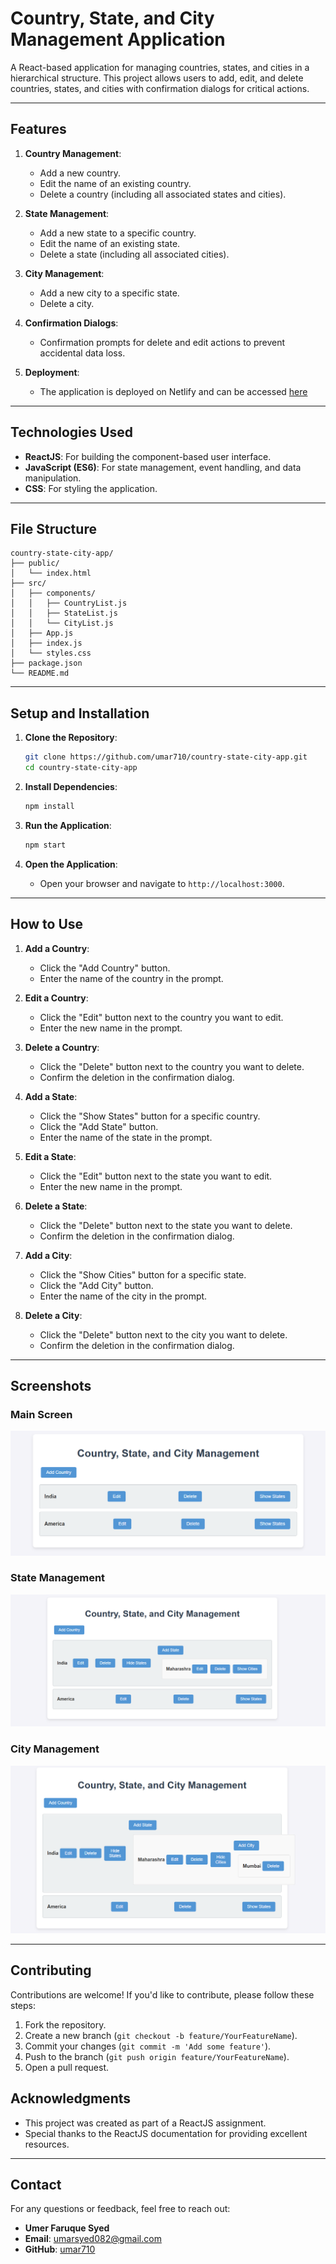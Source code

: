 # Country, State, and City Management Application

A React-based application for managing countries, states, and cities in a hierarchical structure. This project allows users to add, edit, and delete countries, states, and cities with confirmation dialogs for critical actions.

---

## Features

1. **Country Management**:

   - Add a new country.
   - Edit the name of an existing country.
   - Delete a country (including all associated states and cities).

2. **State Management**:

   - Add a new state to a specific country.
   - Edit the name of an existing state.
   - Delete a state (including all associated cities).

3. **City Management**:

   - Add a new city to a specific state.
   - Delete a city.

4. **Confirmation Dialogs**:
   - Confirmation prompts for delete and edit actions to prevent accidental data loss.
  
5. **Deployment**:
   - The application is deployed on Netlify and can be accessed [here](https://country-state-and-city-management-app.netlify.app/)

---

## Technologies Used

- **ReactJS**: For building the component-based user interface.
- **JavaScript (ES6)**: For state management, event handling, and data manipulation.
- **CSS**: For styling the application.

---

## File Structure

```
country-state-city-app/
├── public/
│   └── index.html
├── src/
│   ├── components/
│   │   ├── CountryList.js
│   │   ├── StateList.js
│   │   └── CityList.js
│   ├── App.js
│   ├── index.js
│   └── styles.css
├── package.json
└── README.md
```

---

## Setup and Installation

1. **Clone the Repository**:

   ```bash
   git clone https://github.com/umar710/country-state-city-app.git
   cd country-state-city-app
   ```

2. **Install Dependencies**:

   ```bash
   npm install
   ```

3. **Run the Application**:

   ```bash
   npm start
   ```

4. **Open the Application**:
   - Open your browser and navigate to `http://localhost:3000`.

---

## How to Use

1. **Add a Country**:

   - Click the "Add Country" button.
   - Enter the name of the country in the prompt.

2. **Edit a Country**:

   - Click the "Edit" button next to the country you want to edit.
   - Enter the new name in the prompt.

3. **Delete a Country**:

   - Click the "Delete" button next to the country you want to delete.
   - Confirm the deletion in the confirmation dialog.

4. **Add a State**:

   - Click the "Show States" button for a specific country.
   - Click the "Add State" button.
   - Enter the name of the state in the prompt.

5. **Edit a State**:

   - Click the "Edit" button next to the state you want to edit.
   - Enter the new name in the prompt.

6. **Delete a State**:

   - Click the "Delete" button next to the state you want to delete.
   - Confirm the deletion in the confirmation dialog.

7. **Add a City**:

   - Click the "Show Cities" button for a specific state.
   - Click the "Add City" button.
   - Enter the name of the city in the prompt.

8. **Delete a City**:
   - Click the "Delete" button next to the city you want to delete.
   - Confirm the deletion in the confirmation dialog.

---

## Screenshots

### Main Screen

![Main Screen](screenshots/main-screen.png)

### State Management

![State Management](screenshots/state-management.png)

### City Management

![City Management](screenshots/city-management.png)

---

## Contributing

Contributions are welcome! If you'd like to contribute, please follow these steps:

1. Fork the repository.
2. Create a new branch (`git checkout -b feature/YourFeatureName`).
3. Commit your changes (`git commit -m 'Add some feature'`).
4. Push to the branch (`git push origin feature/YourFeatureName`).
5. Open a pull request.


## Acknowledgments

- This project was created as part of a ReactJS assignment.
- Special thanks to the ReactJS documentation for providing excellent resources.

---

## Contact

For any questions or feedback, feel free to reach out:

- **Umer Faruque Syed**
- **Email**: umarsyed082@gmail.com
- **GitHub**: [umar710](https://github.com/umar710)

```

```
